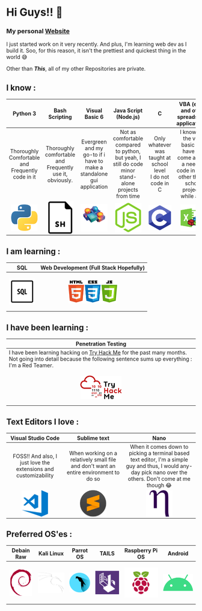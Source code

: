 <!--
### Hi there 👋


**5PID3RH7CK3R/5PID3RH7CK3R** is a ✨ _special_ ✨ repository because its `README.md` (this file) appears on your GitHub profile.

Here are some ideas to get you started:

- 🔭 I’m currently working on ...
- 🌱 I’m currently learning ...
- 👯 I’m looking to collaborate on ...
- 🤔 I’m looking for help with ...
- 💬 Ask me about ...
- 📫 How to reach me: ...
- 😄 Pronouns: ...
- ⚡ Fun fact: ...
-->

# Hi Guys!! 👋 

### My personal [Website]
I just started work on it very recently. And plus, I'm learning web dev as I build it. Soo, for this reason, it isn't the prettiest and quickest thing in the world 😅

Other than _**This**_, all of my other Repositories are private.

 ##  **I know** :
|  Python 3 	|   Bash Scripting  	|   Visual Basic 6	|    Java Script (Node.js)   	|   C   	|    VBA (excel and other spreadsheet applications) 	|
|:------------------------------------------------------------:	|:-----------------------------------------------------------------:	|:-------------------------------------------------------------------------------:	|:------------------------------------------------------------------------------------------------------:	|:-------------------------------------------------------------------------:	|:----------------------------------------------------------------------------------------------------------------------:	|
|        Thoroughly Comfortable and Frequently code in it       	|      Thoroughly comfortable and Frequently use it, obviously.      	|      Evergreen and my go-to if i have to make a standalone gui application      	| Not as comfortable compared to python, but yeah, I still do code minor stand-alone projects from time  	|      Only whatever was taught at school level<br>I do not code in C       	| I know just the very basic and have not come across a need to code in it yet, other than a school project a while ago. 	|
| <img align= "center" width="70px" src="images/python.png" /> 	| <img align= "center" width="70px" src="images/bash script.png" /> 	| <img align= "center" width="100px" src="images/visualbasic.png" /> 	|                 <img align= "center" width="70px" src="images/node-js-1-1174935.webp" />                 	| <img align= "center" width="70px" src="images/c-programming-569564.webp" /> 	|                             <img align= "center" width="70px" src="images/vba excel.png " />                             	|

 ## **I am learning** :
|                                       SQL                                       	|                                           Web Development (Full Stack Hopefully)                                           	|
|:-------------------------------------------------------------------------------:	|:--------------------------------------------------------------------------------------------------------------------------:	|
| <p align="center"><img align= "center" width="70px" src="images/sql.png"/> </p> 	| <p align="center"> <img align= "center" width="130px" src="images/29488525-f55a69d0-84da-11e7-8a39-5476f663b5eb.png"/></p> 	|

 ## **I have been learning** :
| Penetration Testing  |                                                                                                                                               	
|------------------------------	|
| I have been learning hacking on [Try Hack Me] for the past many months. Not going into detail because the following sentence sums up everything : I'm a Red Teamer. 	|
| <p align="center"> <img align= "center" width="110px" src="images/THMlogo.png" /> </p> 	|


## **Text Editors I love** :
   
|  Visual Studio Code  	|   Sublime text  	|  Nano     	|
|:------------------------------------------------------------------------:	|:------------------:	|:---------------------------------------------------------------------------:	|
|      FOSS!! And also, I just love the extensions and customizability     	| When working on a relatively small file and don't want an entire environment to do so  	| When it comes down to picking a terminal based text editor, I'm a simple guy and thus, I would any-day pick nano over the others. Don't come at me though 😂 	|
| <img align= "center" width="70px" src="images/visual-studio-code.png" /> 	|               <img align= "center" width="70px" src="images/subl.png" />               	|                                                 <img align= "center" width="70px" src="images/nano.webp" />                                                 	|       

## **Preferred OS'es** :
|                                      Debain Raw                                      	|                                     Kali Linux                                     	|                                      Parrot OS                                      	|                                        TAILS                                       	|                                      Raspberry Pi OS                                      	|                                        Android                                        	|
|:------------------------------------------------------------------------------------:	|:----------------------------------------------------------------------------------:	|:-----------------------------------------------------------------------------------:	|:----------------------------------------------------------------------------------:	|:-----------------------------------------------------------------------------------------:	|:-------------------------------------------------------------------------------------:	|
| <p align="center" ><img align= "center" height="70px" src="images/debian.png" /></p> 	| <p align="center" ><img align= "center" width="110px" src="images/kali.png" /></p> 	| <p align="center" ><img align= "center" width="70px" src="images/parrot.png" /></p> 	| <p align="center" ><img align= "center" width="90px" src="images/tails.png" /></p> 	| <p align="center" ><img align= "center" width="110px" src="images/raspberrypi.png" /></p> 	| <p align="center" ><img align= "center" width="110px" src="images/android.png" /></p> 	|


[website]: https://5pid3rh7ck3rs-website.5pid3rh7ck3r.repl.co/
[Try Hack Me]: https://www.tryhackme.com/p/5PID3RH7CK3R
